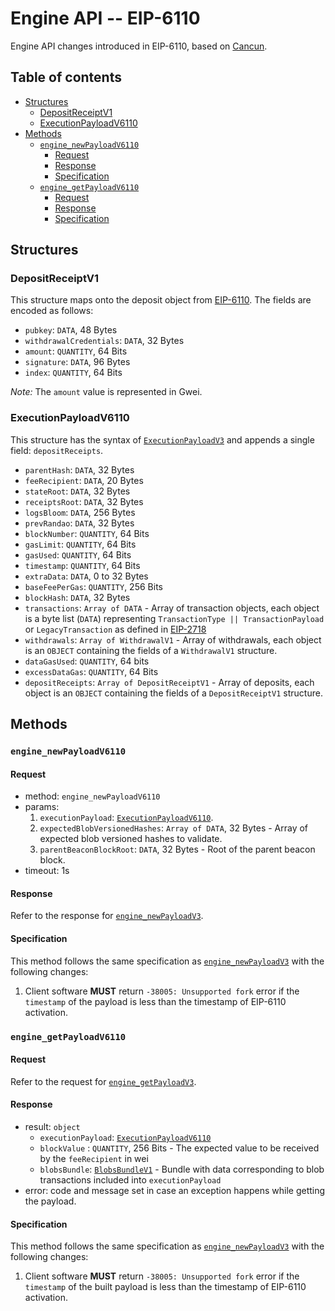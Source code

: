 # Engine API -- EIP-6110

Engine API changes introduced in EIP-6110, based on [Cancun](../cancun.md).

## Table of contents

<!-- START doctoc generated TOC please keep comment here to allow auto update -->
<!-- DON'T EDIT THIS SECTION, INSTEAD RE-RUN doctoc TO UPDATE -->

- [Structures](#structures)
  - [DepositReceiptV1](#depositreceiptv1)
  - [ExecutionPayloadV6110](#executionpayloadv6110)
- [Methods](#methods)
  - [`engine_newPayloadV6110`](#engine_newpayloadv6110)
    - [Request](#request)
    - [Response](#response)
    - [Specification](#specification)
  - [`engine_getPayloadV6110`](#engine_getpayloadv6110)
    - [Request](#request-1)
    - [Response](#response-1)
    - [Specification](#specification-1)

<!-- END doctoc generated TOC please keep comment here to allow auto update -->

## Structures

### DepositReceiptV1
This structure maps onto the deposit object from [EIP-6110](https://eips.ethereum.org/EIPS/eip-6110).
The fields are encoded as follows:

- `pubkey`: `DATA`, 48 Bytes
- `withdrawalCredentials`: `DATA`, 32 Bytes
- `amount`: `QUANTITY`, 64 Bits
- `signature`: `DATA`, 96 Bytes
- `index`: `QUANTITY`, 64 Bits

*Note:* The `amount` value is represented in Gwei.

### ExecutionPayloadV6110

This structure has the syntax of [`ExecutionPayloadV3`](../cancun.md#executionpayloadv3) and appends a single field: `depositReceipts`.

- `parentHash`: `DATA`, 32 Bytes
- `feeRecipient`:  `DATA`, 20 Bytes
- `stateRoot`: `DATA`, 32 Bytes
- `receiptsRoot`: `DATA`, 32 Bytes
- `logsBloom`: `DATA`, 256 Bytes
- `prevRandao`: `DATA`, 32 Bytes
- `blockNumber`: `QUANTITY`, 64 Bits
- `gasLimit`: `QUANTITY`, 64 Bits
- `gasUsed`: `QUANTITY`, 64 Bits
- `timestamp`: `QUANTITY`, 64 Bits
- `extraData`: `DATA`, 0 to 32 Bytes
- `baseFeePerGas`: `QUANTITY`, 256 Bits
- `blockHash`: `DATA`, 32 Bytes
- `transactions`: `Array of DATA` - Array of transaction objects, each object is a byte list (`DATA`) representing `TransactionType || TransactionPayload` or `LegacyTransaction` as defined in [EIP-2718](https://eips.ethereum.org/EIPS/eip-2718)
- `withdrawals`: `Array of WithdrawalV1` - Array of withdrawals, each object is an `OBJECT` containing the fields of a `WithdrawalV1` structure.
- `dataGasUsed`: `QUANTITY`, 64 bits
- `excessDataGas`: `QUANTITY`, 64 Bits
- `depositReceipts`: `Array of DepositReceiptV1` - Array of deposits, each object is an `OBJECT` containing the fields of a `DepositReceiptV1` structure.

## Methods

### `engine_newPayloadV6110`

#### Request

* method: `engine_newPayloadV6110`
* params:
  1. `executionPayload`: [`ExecutionPayloadV6110`](#ExecutionPayloadV6110).
  2. `expectedBlobVersionedHashes`: `Array of DATA`, 32 Bytes - Array of expected blob versioned hashes to validate.
  3. `parentBeaconBlockRoot`: `DATA`, 32 Bytes - Root of the parent beacon block.
* timeout: 1s

#### Response

Refer to the response for [`engine_newPayloadV3`](../cancun.md#engine_newpayloadv3).

#### Specification

This method follows the same specification as [`engine_newPayloadV3`](../cancun.md#engine_newpayloadv3) with the following changes:

1. Client software **MUST** return `-38005: Unsupported fork` error if the `timestamp` of the payload is less than the timestamp of EIP-6110 activation.

### `engine_getPayloadV6110`

#### Request

Refer to the request for [`engine_getPayloadV3`](../cancun.md#engine_getPayloadV3).

#### Response

* result: `object`
  - `executionPayload`: [`ExecutionPayloadV6110`](#ExecutionPayloadV6110)
  - `blockValue` : `QUANTITY`, 256 Bits - The expected value to be received by the `feeRecipient` in wei
  - `blobsBundle`: [`BlobsBundleV1`](../cancun.md#BlobsBundleV1) - Bundle with data corresponding to blob transactions included into `executionPayload`
* error: code and message set in case an exception happens while getting the payload.

#### Specification

This method follows the same specification as [`engine_newPayloadV3`](../cancun.md#engine_newpayloadv3) with the following changes:

1. Client software **MUST** return `-38005: Unsupported fork` error if the `timestamp` of the built payload is less than the timestamp of EIP-6110 activation.
